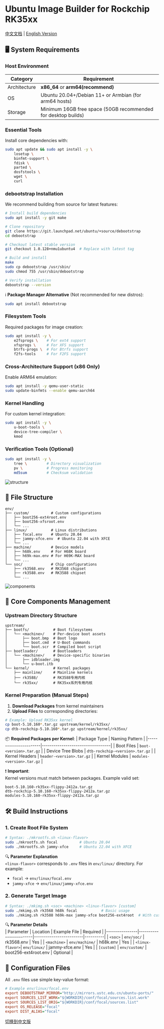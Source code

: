 # Ubuntu Image Builder for Rockchip RK35xx

[中文文档](readme_CN.md) | [English Version](README.md)

## 🖥️ System Requirements

### Host Environment
| Category          | Requirement                                                                 |
|-------------------|-----------------------------------------------------------------------------|
| Architecture      | **x86_64** or **arm64(recommend)**                                                     |
| OS                | Ubuntu 20.04+/Debian 11+ or Armbian (for arm64 hosts)                       |
| Storage           | Minimum 16GB free space (50GB recommended for desktop builds)               |

### Essential Tools
Install core dependencies with:
```bash
sudo apt update && sudo apt install -y \
    losetup \
    binfmt-support \
    fdisk \
    parted \
    dosfstools \
    wget \
    curl
```
### debootstrap Installation
We recommend building from source for latest features:

```bash
# Install build dependencies
sudo apt install -y git make

# Clone repository
git clone https://git.launchpad.net/ubuntu/+source/debootstrap
cd debootstrap

# Checkout latest stable version
git checkout 1.0.128+nmu1ubuntu4  # Replace with latest tag

# Build and install
make
sudo cp debootstrap /usr/sbin/
sudo chmod 755 /usr/sbin/debootstrap

# Verify installation
debootstrap --version
```

ℹ️ **Package Manager Alternative** (Not recommended for new distros):
```bash
sudo apt install debootstrap
```

### Filesystem Tools
Required packages for image creation:
```bash
sudo apt install -y \
    e2fsprogs \    # For ext4 support
    xfsprogs \     # For XFS support
    btrfs-progs \  # For Btrfs support
    f2fs-tools     # For F2FS support
```

### Cross-Architecture Support (x86 Only)
Enable ARM64 emulation:
```bash
sudo apt install -y qemu-user-static
sudo update-binfmts --enable qemu-aarch64
```

### Kernel Handling
For custom kernel integration:
```bash
sudo apt install -y \
    u-boot-tools \
    device-tree-compiler \
    kmod
```

### Verification Tools (Optional)
```bash
sudo apt install -y \
    tree \         # Directory visualization
    pv \           # Progress monitoring
    md5sum         # Checksum validation
```

![structure](https://img.shields.io/badge/Project_Structure-Organized-009688?logo=files&style=flat)

## 📂 File Structure
```
env/
├── custom/          # Custom configurations
│   ├── boot256-ext4root.env
│   ├── boot256-xfsroot.env
│   └── ...
├── linux/           # Linux distributions
│   ├── focal.env    # Ubuntu 20.04
│   ├── jammy-xfce.env  # Ubuntu 22.04 with XFCE
│   └── ...
├── machine/         # Device models
│   ├── h68k.env     # For H68K board
│   ├── h69k-max.env # For H69K-MAX board
│   └── ...
└── soc/             # Chip configurations
    ├── rk3568.env   # RK3568 chipset
    ├── rk3588.env   # RK3588 chipset
    └── ...
```

![components](https://img.shields.io/badge/Upstream_Components-Manual_Upload-009688?logo=archive&style=flat)

## 📂 Core Components Management

### Upstream Directory Structure
```
upstream/
├── bootfs/           # Boot filesystems
│   └── <machine>/    # Per-device boot assets
│       ├── boot.bmp  # Boot logo
│       ├── boot.cmd  # U-Boot commands
│       └── boot.scr  # Compiled boot script
├── bootloader/       # Bootloaders
│   └── <machine>/    # Device-specific binaries
│       ├── idbloader.img
│       └── u-boot.itb
└── kernel/           # Kernel packages
    ├── mainline/     # Mainline kernels
    ├── rk3588/       # RK3588专用内核
    └── rk35xx/       # RK35xx系列专用内核
```

### Kernel Preparation (Manual Steps)
1. **Download Packages** from kernel maintainers
2. **Upload Files** to corresponding directories:
```bash
# Example: Upload RK35xx kernel
cp boot-5.10.160*.tar.gz upstream/kernel/rk35xx/
cp dtb-rockchip-5.10.160*.tar.gz upstream/kernel/rk35xx/
```

📦 **Required Packages per Kernel**:
| Package Type          | Naming Pattern                    |
|-----------------------|-----------------------------------|
| Boot Files            | `boot-<version>.tar.gz`           |
| Device Tree Blobs     | `dtb-rockchip-<version>.tar.gz`   |
| Kernel Headers        | `header-<version>.tar.gz`         |
| Kernel Modules        | `modules-<version>.tar.gz`        |

❗ **Important**:  
Kernel versions must match between packages. Example valid set:  
```
boot-5.10.160-rk35xx-flippy-2412a.tar.gz
dtb-rockchip-5.10.160-rk35xx-flippy-2412a.tar.gz
modules-5.10.160-rk35xx-flippy-2412a.tar.gz
```

## 🛠️ Build Instructions

### 1. Create Root File System
```bash
# Syntax: ./mkrootfs.sh <linux-flavor>
sudo ./mkrootfs.sh focal          # Ubuntu 20.04
sudo ./mkrootfs.sh jammy-xfce     # Ubuntu 22.04 with XFCE
```

🔍 **Parameter Explanation**  
`<linux-flavor>` corresponds to `.env` files in `env/linux/` directory. For example:
- `focal` → `env/linux/focal.env`
- `jammy-xfce` → `env/linux/jammy-xfce.env`

### 2. Generate Target Image
```bash
# Syntax: ./mkimg.sh <soc> <machine> <linux-flavor> [custom]
sudo ./mkimg.sh rk3568 h68k focal           # Basic usage
sudo ./mkimg.sh rk3588 h69k-max jammy-xfce boot256-ext4root  # With custom config
```

🔍 **Parameter Details**  
| Parameter      | Location               | Example File            | Required |
|----------------|------------------------|-------------------------|----------|
| `<soc>`        | `env/soc/`             | rk3568.env              | Yes      |
| `<machine>`    | `env/machine/`         | h68k.env                | Yes      |
| `<linux-flavor>`| `env/linux/`          | jammy-xfce.env          | Yes      |
| `[custom]`     | `env/custom/`          | boot256-ext4root.env    | Optional |

## 🧩 Configuration Files
All `.env` files use simple key-value format:
```ini
# Example env/linux/focal.env
export DEBOOTSTRAP_MIRROR="http://mirrors.ustc.edu.cn/ubuntu-ports/"
export SOURCES_LIST_WORK="${WORKDIR}/conf/focal/sources.list.work"
export SOURCES_LIST_ORIG="${WORKDIR}/conf/focal/sources.list"
export OS_RELEASE="focal"
export DIST_ALIAS="focal"
```

[切换到中文版](readme_CN.md)
